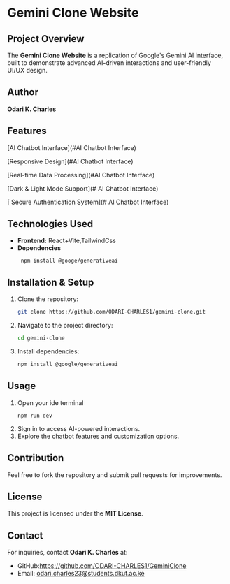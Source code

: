 # Gemini Clone Website

## Project Overview
The **Gemini Clone Website** is a replication of Google's Gemini AI interface, built to demonstrate advanced AI-driven interactions and user-friendly UI/UX design.

## Author
**Odari K. Charles**

## Features
 [AI Chatbot Interface](#AI Chatbot Interface)
 
 [Responsive Design](#AI Chatbot Interface)
 
 [Real-time Data Processing](#AI Chatbot Interface)
 
 [Dark & Light Mode Support](# AI Chatbot Interface)
 
 [ Secure Authentication System](# AI Chatbot Interface)

## Technologies Used
- **Frontend:** React+Vite,TailwindCss
- **Dependencies**
  ```
   npm install @googe/generativeai
  ```


## Installation & Setup
1. Clone the repository:
   ```sh
   git clone https://github.com/ODARI-CHARLES1/gemini-clone.git
   ```
2. Navigate to the project directory:
   ```sh
   cd gemini-clone
   ```
3. Install dependencies:
   ```sh
   npm install @google/generativeai
   ```

## Usage
1. Open your ide terminal 
   ```
   npm run dev
   ```
2. Sign in to access AI-powered interactions.
3. Explore the chatbot features and customization options.

## Contribution
Feel free to fork the repository and submit pull requests for improvements.

## License
This project is licensed under the **MIT License**.

## Contact
For inquiries, contact **Odari K. Charles** at:
- GitHub:https://github.com/ODARI-CHARLES1/GeminiClone
- Email: odari.charles23@students.dkut.ac.ke
